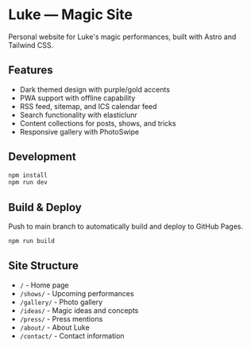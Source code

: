 # Luke — Magic Site

Personal website for Luke's magic performances, built with Astro and Tailwind CSS.

## Features

- Dark themed design with purple/gold accents
- PWA support with offline capability
- RSS feed, sitemap, and ICS calendar feed
- Search functionality with elasticlunr
- Content collections for posts, shows, and tricks
- Responsive gallery with PhotoSwipe

## Development

```bash
npm install
npm run dev
```

## Build & Deploy

Push to main branch to automatically build and deploy to GitHub Pages.

```bash
npm run build
```

## Site Structure

- `/` - Home page
- `/shows/` - Upcoming performances
- `/gallery/` - Photo gallery
- `/ideas/` - Magic ideas and concepts
- `/press/` - Press mentions
- `/about/` - About Luke
- `/contact/` - Contact information
